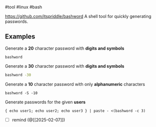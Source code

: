 #tool  #linux #bash

https://github.com/itspriddle/bashword
A shell tool for quickly generating passwords.

## Examples

Generate a **20** character password with **digits and symbols**
```
bashword
```

Generate a **30** character password with **digits and symbols**
```bash
bashword -30
```

Generate a **10** character password with only **alphanumeric** characters
```
bashword -S -10
```

Generate passwords for the given **users**
```
{ echo user1; echo user2; echo user3 } | paste - <(bashword -c 3)
```

- [ ] remind (@[[2025-02-07]])